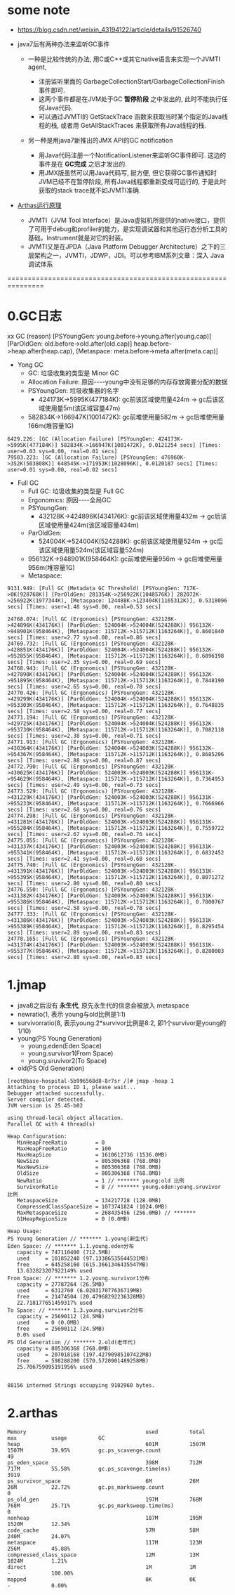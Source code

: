 # some note

* https://blog.csdn.net/weixin_43194122/article/details/91526740

* java7后有两种办法来监听GC事件

    * 一种是比较传统的办法, 用C或C++或其它native语言来实现一个JVMTI agent,
        * 注册监听里面的 GarbageCollectionStart/GarbageCollectionFinish 事件即可.
        * 这两个事件都是在JVM处于GC **暂停阶段** 之中发出的, 此时不能执行任何Java代码.
        * 可以通过JVMTI的 GetStackTrace 函数来获取当时某个指定的Java线程的栈, 或者用 GetAllStackTraces 来获取所有Java线程的栈.
    
    * 另一种是用java7新推出的JMX API的GC notification
        * 用Java代码注册一个NotificationListener来监听GC事件即可. 这边的事件是在 **GC完成** 之后才发出的.
        * 用JMX版虽然可以用Java代码写, 挺方便, 但它获得GC事件通知时JVM已经不在暂停阶段, 所有Java线程都重新变成可运行的, 于是此时获取的stack trace就不如JVMTI准确.

* [Arthas运行原理](https://zhuanlan.zhihu.com/p/115127052)

    * JVMTI（JVM Tool Interface）是Java虚拟机所提供的native接口，提供了可用于debug和profiler的能力，是实现调试器和其他运行态分析工具的基础，Instrument就是对它的封装。
    * JVMTI又是在JPDA（Java Platform Debugger Architecture）之下的三层架构之一，JVMTI，JDWP，JDI。可以参考IBM系列文章：深入 Java 调试体系

===============================================================

# 0.GC日志

xx GC (reason) [PSYoungGen: young.before->young.after(young.cap)] [ParOldGen: old.before->old.after(old.cap)] heap.before->heap.after(heap.cap), [Metaspace: meta.before->meta.after(meta.cap)]

* Yong GC 
    * GC: 垃圾收集的类型是 Minor GC
    * Allocation Failure: 原因----young中没有足够的内存存放需要分配的数据
    * PSYoungGen: 垃圾收集器的名字
        * 424173K->5995K(477184K): gc前该区域使用量424m -> gc后该区域使用量5m(该区域容量47m)
    * 582834K->166947K(1001472K): gc前堆使用量582m -> gc后堆使用量166m(堆容量1G)

```
6429.226: [GC (Allocation Failure) [PSYoungGen: 424173K->5995K(477184K)] 582834K->166947K(1001472K), 0.0121254 secs] [Times: user=0.03 sys=0.00, real=0.01 secs]
79503.223: [GC (Allocation Failure) [PSYoungGen: 476960K->352K(503808K)] 648545K->171953K(1028096K), 0.0120187 secs] [Times: user=0.01 sys=0.00, real=0.02 secs]
```

* Full GC 
    * Full GC: 垃圾收集的类型是 Full GC
    * Ergonomics: 原因----全局GC
    * PSYoungGen:
        * 432128K->424896K(434176K): gc前该区域使用量432m -> gc后该区域使用量424m(该区域容量434m)
    * ParOldGen:
        * 524004K->524004K(524288K): gc前该区域使用量524m -> gc后该区域使用量524m(该区域容量524m)
    * 956132K->948901K(958464K): gc前堆使用量956m -> gc后堆使用量956m(堆容量1G)
    * Metaspace:

```
9131.949: [Full GC (Metadata GC Threshold) [PSYoungGen: 717K->0K(928768K)] [ParOldGen: 281354K->256922K(1048576K)] 282072K->256922K(1977344K), [Metaspace: 124488K->123404K(1165312K)], 0.5318096 secs] [Times: user=1.48 sys=0.00, real=0.53 secs] 

24768.074: [Full GC (Ergonomics) [PSYoungGen: 432128K->424896K(434176K)] [ParOldGen: 524004K->524004K(524288K)] 956132K->948901K(958464K), [Metaspace: 115712K->115712K(1163264K)], 0.8601840 secs] [Times: user=2.77 sys=0.00, real=0.86 secs] 
24769.732: [Full GC (Ergonomics) [PSYoungGen: 432128K->428851K(434176K)] [ParOldGen: 524004K->524004K(524288K)] 956132K->952855K(958464K), [Metaspace: 115712K->115712K(1163264K)], 0.6896198 secs] [Times: user=2.35 sys=0.00, real=0.69 secs] 
24768.943: [Full GC (Ergonomics) [PSYoungGen: 432128K->427890K(434176K)] [ParOldGen: 524004K->524004K(524288K)] 956132K->951895K(958464K), [Metaspace: 115712K->115712K(1163264K)], 0.7848190 secs] [Times: user=2.65 sys=0.00, real=0.78 secs] 
24770.426: [Full GC (Ergonomics) [PSYoungGen: 432128K->429299K(434176K)] [ParOldGen: 524004K->524004K(524288K)] 956132K->953303K(958464K), [Metaspace: 115712K->115712K(1163264K)], 0.7648835 secs] [Times: user=2.58 sys=0.00, real=0.77 secs] 
24771.194: [Full GC (Ergonomics) [PSYoungGen: 432128K->429725K(434176K)] [ParOldGen: 524004K->524004K(524288K)] 956132K->953730K(958464K), [Metaspace: 115712K->115712K(1163264K)], 0.7082118 secs] [Times: user=2.38 sys=0.00, real=0.71 secs] 
24771.913: [Full GC (Ergonomics) [PSYoungGen: 432128K->430364K(434176K)] [ParOldGen: 524004K->524003K(524288K)] 956132K->954367K(958464K), [Metaspace: 115712K->115712K(1163264K)], 0.8685206 secs] [Times: user=2.88 sys=0.00, real=0.87 secs] 
24772.790: [Full GC (Ergonomics) [PSYoungGen: 432128K->430625K(434176K)] [ParOldGen: 524003K->524003K(524288K)] 956131K->954629K(958464K), [Metaspace: 115712K->115712K(1163264K)], 0.7364953 secs] [Times: user=2.49 sys=0.00, real=0.73 secs] 
24773.529: [Full GC (Ergonomics) [PSYoungGen: 432128K->431229K(434176K)] [ParOldGen: 524003K->524003K(524288K)] 956131K->955233K(958464K), [Metaspace: 115712K->115712K(1163264K)], 0.7666966 secs] [Times: user=2.68 sys=0.00, real=0.76 secs] 
24774.298: [Full GC (Ergonomics) [PSYoungGen: 432128K->431281K(434176K)] [ParOldGen: 524003K->524003K(524288K)] 956131K->955284K(958464K), [Metaspace: 115712K->115712K(1163264K)], 0.7559722 secs] [Times: user=2.67 sys=0.00, real=0.76 secs] 
24775.055: [Full GC (Ergonomics) [PSYoungGen: 432128K->431337K(434176K)] [ParOldGen: 524003K->524003K(524288K)] 956131K->955341K(958464K), [Metaspace: 115712K->115712K(1163264K)], 0.6832452 secs] [Times: user=2.41 sys=0.00, real=0.68 secs] 
24775.740: [Full GC (Ergonomics) [PSYoungGen: 432128K->431391K(434176K)] [ParOldGen: 524003K->524003K(524288K)] 956131K->955395K(958464K), [Metaspace: 115712K->115712K(1163264K)], 0.8071272 secs] [Times: user=2.80 sys=0.00, real=0.80 secs] 
24776.550: [Full GC (Ergonomics) [PSYoungGen: 432128K->431382K(434176K)] [ParOldGen: 524003K->524003K(524288K)] 956131K->955386K(958464K), [Metaspace: 115712K->115712K(1163264K)], 0.7800767 secs] [Times: user=2.58 sys=0.00, real=0.78 secs] 
24777.333: [Full GC (Ergonomics) [PSYoungGen: 432128K->431386K(434176K)] [ParOldGen: 524003K->524003K(524288K)] 956131K->955389K(958464K), [Metaspace: 115712K->115712K(1163264K)], 0.8295454 secs] [Times: user=2.89 sys=0.00, real=0.83 secs] 
24778.165: [Full GC (Ergonomics) [PSYoungGen: 432128K->431374K(434176K)] [ParOldGen: 524003K->524003K(524288K)] 956131K->955377K(958464K), [Metaspace: 115712K->115712K(1163264K)], 0.8280003 secs] [Times: user=2.80 sys=0.00, real=0.83 secs] 
```

# 1.jmap

* java8之后没有 **永生代**, 原先永生代的信息会被放入 metaspace
* newratio(1, 表示 young与old比例是1:1)
* survivorratio(8, 表示young:2*survivor比例是8:2, 即1个survivor是young的1/10)
* young(PS Young Generation)
    * young.eden(Eden Space)
    * young.survivor1(From Space)
    * young.sruvivor2(To Space)
* old(PS Old Generation)


```
[root@base-hospital-5b996568d8-8r7sr /]# jmap -heap 1
Attaching to process ID 1, please wait...
Debugger attached successfully.
Server compiler detected.
JVM version is 25.45-b02

using thread-local object allocation.
Parallel GC with 4 thread(s)

Heap Configuration:
   MinHeapFreeRatio         = 0
   MaxHeapFreeRatio         = 100
   MaxHeapSize              = 1610612736 (1536.0MB)
   NewSize                  = 805306368 (768.0MB)
   MaxNewSize               = 805306368 (768.0MB)
   OldSize                  = 805306368 (768.0MB)
   NewRatio                 = 1 // ******* young:old 比例
   SurvivorRatio            = 8 // ******* young.eden:young.sruvivor 比例
   MetaspaceSize            = 134217728 (128.0MB)
   CompressedClassSpaceSize = 1073741824 (1024.0MB)
   MaxMetaspaceSize         = 268435456 (256.0MB) // *******
   G1HeapRegionSize         = 0 (0.0MB)

Heap Usage:
PS Young Generation // ******* 1.young(新生代)
Eden Space: // ******* 1.1.young.eden分布
   capacity = 747110400 (712.5MB)
   used     = 101852240 (97.13386535644531MB)
   free     = 645258160 (615.3661346435547MB)
   13.632823207922149% used
From Space: // ******* 1.2.young.survivor1分布
   capacity = 27787264 (26.5MB)
   used     = 6312760 (6.020317077636719MB)
   free     = 21474504 (20.47968292236328MB)
   22.718177651459317% used
To Space: // ******* 1.3.young.survivor2分布
   capacity = 25690112 (24.5MB)
   used     = 0 (0.0MB)
   free     = 25690112 (24.5MB)
   0.0% used
PS Old Generation // ******* 2.old(老年代)
   capacity = 805306368 (768.0MB)
   used     = 207018168 (197.42790985107422MB)
   free     = 598288200 (570.5720901489258MB)
   25.706759095191956% used


88156 interned Strings occupying 9182960 bytes.
```


# 2.arthas

```
Memory                                      used          total          max           usage          GC                                                                                            
heap                                        601M          1507M          1507M         39.95%         gc.ps_scavenge.count                               49                                         
ps_eden_space                               398M          712M           717M          55.58%         gc.ps_scavenge.time(ms)                            3919                                       
ps_survivor_space                           6M            26M            26M           22.72%         gc.ps_marksweep.count                              0                                          
ps_old_gen                                  197M          768M           768M          25.71%         gc.ps_marksweep.time(ms)                           0 
nonheap                                     187M          195M           1520M         12.34% 
code_cache                                  57M           58M            240M          24.07% 
metaspace                                   117M          123M           256M          45.88% 
compressed_class_space                      12M           13M            1024M         1.21% 
direct                                      1M            1M             -             100.00% 
mapped                                      0K            0K             -             0.00%  
```


